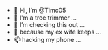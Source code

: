 - 👋 Hi, I’m @Timc05
- 👀 I'm a tree trimmer  ...
- 🌱 I’m checking this out ...
- 💞️ because my ex wife keeps ...
- 📫 hacking my phone  ...

<!---
Timc05/Timc05 is a ✨ special ✨ repository because its `README.md` (this file) appears on your GitHub profile.
You can click the Preview link to take a look at your changes.
--->
